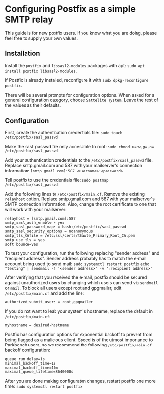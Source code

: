 # Configuring Postfix as a simple SMTP relay

This guide is for new postfix users. If you know what you are doing, please feel free to
supply your own values.

## Installation
Install the `postfix` and `libsasl2-modules` packages with apt: `sudo apt install postfix
libsasl2-modules`.

If Postfix is already installed, reconfigure it with `sudo dpkg-reconfigure postfix`.

There will be several prompts for configuration options. When asked for a general
configuration category, choose `Sattelite system`. Leave the rest of the values as
their defaults.

## Configuration
First, create the authentication credentials file:
`sudo touch /etc/postfix/sasl_passwd`

Make the sasl_passwd file only accessible to root:
`sudo chmod u=rw,g=,o= /etc/postfix/sasl_passwd`

Add your authentication credentials to the `/etc/postfix/sasl_passwd` file. Replace
smtp.gmail.com and 587 with your mailserver's connection information:
`[smtp.gmail.com]:587 <username>:<password>`

Tell postfix to use the credentials file:
`sudo postmap /etc/postfix/sasl_passwd`

Add the following lines to `/etc/postfix/main.cf`. Remove the existing `relayhost` option.
Replace smtp.gmail.com and 587 with your mailserver's SMTP connection information. Also,
change the root certificate to one that will work with your mailserver:
```
relayhost = [smtp.gmail.com]:587
smtp_sasl_auth_enable = yes
smtp_sasl_password_maps = hash:/etc/postfix/sasl_passwd
smtp_sasl_security_options = noanonymous
smtp_tls_CAfile = /etc/ssl/certs/thawte_Primary_Root_CA.pem
smtp_use_tls = yes
soft_bounce=yes
```

To test your configuration, run the following replacing "sender address" and "recipient
address". Sender address probably has to match the e-mail account being used to send mail:
`sudo systemctl restart postfix`
`echo "testing" | sendmail -f '<sender address>' -v '<recipient address>'`

After verifying that you received the e-mail, postfix should be secured against unauthorized
users by changing which users can send via `sendmail` or `mail`. To block all users except
root and gpgmailer, edit `/etc/postfix/main.cf` and add the line:
```
authorized_submit_users = root,gpgmailer
```

If you do not want to leak your system's hostname, replace the default in
`/etc/postfix/main.cf`:
```
myhostname = desired-hostname
```

Postfix has configuration options for exponential backoff to prevent from being flagged as a
malicious client. Speed is of the utmost importance to Parkbench users, so we recommend the
following `/etc/postfix/main.cf` backoff configuration:
```
queue_run_delay=1s
minimal_backoff_time=1s
maximal_backoff_time=10m
maximal_queue_lifetime=8640000s
```

After you are done making configuraton changes, restart postfix one more time:
`sudo systemctl restart postfix`
